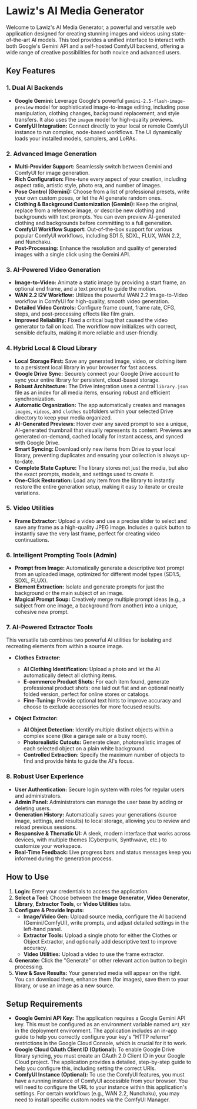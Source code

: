 # Lawiz's AI Media Generator

Welcome to Lawiz's AI Media Generator, a powerful and versatile web application designed for creating stunning images and videos using state-of-the-art AI models. This tool provides a unified interface to interact with both Google's Gemini API and a self-hosted ComfyUI backend, offering a wide range of creative possibilities for both novice and advanced users.

## Key Features

### 1. Dual AI Backends
- **Google Gemini:** Leverage Google's powerful `gemini-2.5-flash-image-preview` model for sophisticated image-to-image editing, including pose manipulation, clothing changes, background replacement, and style transfers. It also uses the `imagen` model for high-quality previews.
- **ComfyUI Integration:** Connect directly to your local or remote ComfyUI instance to run complex, node-based workflows. The UI dynamically loads your installed models, samplers, and LoRAs.

### 2. Advanced Image Generation
- **Multi-Provider Support:** Seamlessly switch between Gemini and ComfyUI for image generation.
- **Rich Configuration:** Fine-tune every aspect of your creation, including aspect ratio, artistic style, photo era, and number of images.
- **Pose Control (Gemini):** Choose from a list of professional presets, write your own custom poses, or let the AI generate random ones.
- **Clothing & Background Customization (Gemini):** Keep the original, replace from a reference image, or describe new clothing and backgrounds with text prompts. You can even preview AI-generated clothing and backgrounds before committing to a full generation.
- **ComfyUI Workflow Support:** Out-of-the-box support for various popular ComfyUI workflows, including SD1.5, SDXL, FLUX, WAN 2.2, and Nunchaku.
- **Post-Processing:** Enhance the resolution and quality of generated images with a single click using the Gemini API.

### 3. AI-Powered Video Generation
- **Image-to-Video:** Animate a static image by providing a start frame, an optional end frame, and a text prompt to guide the motion.
- **WAN 2.2 I2V Workflow:** Utilizes the powerful WAN 2.2 Image-to-Video workflow in ComfyUI for high-quality, smooth video generation.
- **Detailed Video Controls:** Configure frame count, frame rate, CFG, steps, and post-processing effects like film grain.
- **Improved Reliability:** Fixed a critical bug that caused the video generator to fail on load. The workflow now initializes with correct, sensible defaults, making it more reliable and user-friendly.

### 4. Hybrid Local & Cloud Library
- **Local Storage First:** Save any generated image, video, or clothing item to a persistent local library in your browser for fast access.
- **Google Drive Sync:** Securely connect your Google Drive account to sync your entire library for persistent, cloud-based storage.
- **Robust Architecture:** The Drive integration uses a central `library.json` file as an index for all media items, ensuring robust and efficient synchronization.
- **Automatic Organization:** The app automatically creates and manages `images`, `videos`, and `clothes` subfolders within your selected Drive directory to keep your media organized.
- **AI-Generated Previews:** Hover over any saved prompt to see a unique, AI-generated thumbnail that visually represents its content. Previews are generated on-demand, cached locally for instant access, and synced with Google Drive.
- **Smart Syncing:** Download only new items from Drive to your local library, preventing duplicates and ensuring your collection is always up-to-date.
- **Complete State Capture:** The library stores not just the media, but also the exact prompts, models, and settings used to create it.
- **One-Click Restoration:** Load any item from the library to instantly restore the entire generation setup, making it easy to iterate or create variations.

### 5. Video Utilities
- **Frame Extractor:** Upload a video and use a precise slider to select and save any frame as a high-quality JPEG image. Includes a quick button to instantly save the very last frame, perfect for creating video continuations.

### 6. Intelligent Prompting Tools (Admin)
- **Prompt from Image:** Automatically generate a descriptive text prompt from an uploaded image, optimized for different model types (SD1.5, SDXL, FLUX).
- **Element Extraction:** Isolate and generate prompts for just the background or the main subject of an image.
- **Magical Prompt Soup:** Creatively merge multiple prompt ideas (e.g., a subject from one image, a background from another) into a unique, cohesive new prompt.

### 7. AI-Powered Extractor Tools
This versatile tab combines two powerful AI utilities for isolating and recreating elements from within a source image.

- **Clothes Extractor:**
  - **AI Clothing Identification:** Upload a photo and let the AI automatically detect all clothing items.
  - **E-commerce Product Shots:** For each item found, generate professional product shots: one laid out flat and an optional neatly folded version, perfect for online stores or catalogs.
  - **Fine-Tuning:** Provide optional text hints to improve accuracy and choose to exclude accessories for more focused results.

- **Object Extractor:**
  - **AI Object Detection:** Identify multiple distinct objects within a complex scene (like a garage sale or a busy room).
  - **Photorealistic Cutouts:** Generate clean, photorealistic images of each selected object on a plain white background.
  - **Controlled Extraction:** Specify the maximum number of objects to find and provide hints to guide the AI's focus.

### 8. Robust User Experience
- **User Authentication:** Secure login system with roles for regular users and administrators.
- **Admin Panel:** Administrators can manage the user base by adding or deleting users.
- **Generation History:** Automatically saves your generations (source image, settings, and results) to local storage, allowing you to review and reload previous sessions.
- **Responsive & Thematic UI:** A sleek, modern interface that works across devices, with multiple themes (Cyberpunk, Synthwave, etc.) to customize your workspace.
- **Real-Time Feedback:** Live progress bars and status messages keep you informed during the generation process.

## How to Use

1.  **Login:** Enter your credentials to access the application.
2.  **Select a Tool:** Choose between the **Image Generator**, **Video Generator**, **Library**, **Extractor Tools**, or **Video Utilities** tabs.
3.  **Configure & Provide Inputs:**
    -   **Image/Video Gen:** Upload source media, configure the AI backend (Gemini/ComfyUI), write prompts, and adjust detailed settings in the left-hand panel.
    -   **Extractor Tools:** Upload a single photo for either the Clothes or Object Extractor, and optionally add descriptive text to improve accuracy.
    -   **Video Utilities:** Upload a video to use the frame extractor.
4.  **Generate:** Click the "Generate" or other relevant action button to begin processing.
5.  **View & Save Results:** Your generated media will appear on the right. You can download them, enhance them (for images), save them to your library, or use an image as a new source.

## Setup Requirements

-   **Google Gemini API Key:** The application requires a Google Gemini API key. This must be configured as an environment variable named `API_KEY` in the deployment environment. The application includes an in-app guide to help you correctly configure your key's "HTTP referrer" restrictions in the Google Cloud Console, which is crucial for it to work.
-   **Google Cloud OAuth Client ID (Optional):** To enable Google Drive library syncing, you must create an OAuth 2.0 Client ID in your Google Cloud project. The application provides a detailed, step-by-step guide to help you configure this, including setting the correct URIs.
-   **ComfyUI Instance (Optional):** To use the ComfyUI features, you must have a running instance of ComfyUI accessible from your browser. You will need to configure the URL to your instance within this application's settings. For certain workflows (e.g., WAN 2.2, Nunchaku), you may need to install specific custom nodes via the ComfyUI Manager.